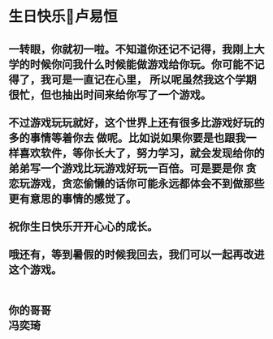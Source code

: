 # 生日快乐🎂卢易恒 

一转眼，你就初一啦。不知道你还记不记得，我刚上大学的时候你问我什么时候能做游戏给你玩。你可能不记得了，我可是一直记在心里，
  所以呢虽然我这个学期很忙，但也抽出时间来给你写了一个游戏。<br><br>不过游戏玩玩就好，这个世界上还有很多比游戏好玩的多的事情等着你去
  做呢。比如说如果你要是也跟我一样喜欢软件，等你长大了，努力学习，就会发现给你的弟弟写一个游戏比玩游戏好玩一百倍。可是要是你
  贪恋玩游戏，贪恋偷懒的话你可能永远都体会不到做那些更有意思的事情的感觉了。
  <br><br>祝你生日快乐开开心心的成长。
  <br><br>哦还有，等到暑假的时候我回去，我们可以一起再改进这个游戏。
  <br><br><br>
  你的哥哥
  <br>
冯奕琦
----
